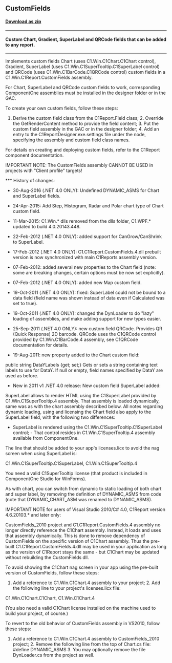 ## CustomFields
#### [Download as zip](https://minhaskamal.github.io/DownGit/#/home?url=https://github.com/GrapeCity/ComponentOne-WinForms-Samples/tree/master/NetFramework\Reports\C1Report\Cs\CustomFields)
____
#### Custom Chart, Gradient, SuperLabel and QRCode fields that can be added to any report.
____
Implements custom fields Chart (uses C1.Win.C1Chart.C1Chart control), Gradient, SuperLabel (uses C1.Win.C1SuperTooltip.C1SuperLabel control) and QRCode (uses C1.Win.C1BarCode.C1QRCode control) custom fields in a C1.Win.C1Report.CustomFields assembly. 

For Chart, SuperLabel and QRCode custom fields to work, corresponding ComponentOne assemblies must be installed in the designer folder or in the GAC. 

To create your own custom fields, follow these steps: 

1. Derive the custom field class from the C1Report.Field class; 2. Override the GetRenderContent method to provide the field content; 3. Put the custom field assembly in the GAC or in the designer folder; 4. Add an entry to the C1ReportDesigner.exe.settings file under the <customfields> node, specifying the assembly and custom field class names. 

For details on creating and deploying custom fields, refer to the C1Report component documentation. 

IMPORTANT NOTE: The CustomFields assembly CANNOT BE USED in projects with "Client profile" targets! 

*** History of changes: 

* 30-Aug-2016 (.NET 4.0 ONLY): Undefined DYNAMIC_ASMS for Chart and SuperLabel fields. 

* 24-Apr-2015: Add Step, Histogram, Radar and Polar chart type of Chart custom field. 

* 11-Mar-2015: C1.Win.* dlls removed from the dlls folder, C1.WPF.* updated to build 4.0.20143.448. 

* 22-Feb-2012 (.NET 4.0 ONLY): added support for CanGrow/CanShrink to SuperLabel. 

* 17-Feb-2012 (.NET 4.0 ONLY): C1.C1Report.CustomFields.4.dll prebuilt version is now synchronized with main C1Reports assembly version. 

* 07-Feb-2012: added several new properties to the Chart field (note: some are breaking changes, certain options must be now set explicitly). 

* 07-Feb-2012 (.NET 4.0 ONLY): added new Map custom field. 

* 19-Oct-2011 (.NET 4.0 ONLY): fixed: SuperLabel could not be bound to a data field (field name was shown instead of data even if Calculated was set to true). 

* 19-Oct-2011 (.NET 4.0 ONLY): changed the DynLoader to do "lazy" loading of assemblies, and make adding support for new types easier. 

* 25-Sep-2011 (.NET 4.0 ONLY): new custom field QRCode. Provides QR (Quick Response) 2D barcode. QRCode uses the C1QRCode control provided by C1.Win.C1BarCode.4 assembly, see C1QRCode documentation for details. 

* 19-Aug-2011: new property added to the Chart custom field: 

public string DataYLabels {get; set;} Gets or sets a string containing text labels to use for DataY. If null or empty, field names specified by DataY are used as before. 

* New in 2011 v1 .NET 4.0 release: New custom field SuperLabel added: 

SuperLabel allows to render HTML using the C1SuperLabel provided by C1.Win.C1SuperTooltip.4 assembly. That assembly is loaded dynamically, same was as with the chart assembly described below. All notes regarding dynamic loading, using and licensing the Chart field also apply to the SuperLabel field, with the following two differences: 

- SuperLabel is rendered using the C1.Win.C1SuperTooltip.C1SuperLabel control; - That control resides in C1.Win.C1SuperTooltip.4 assembly available from ComponentOne. 

The line that should be added to your app's licenses.licx to avoid the nag screen when using SuperLabel is: 

C1.Win.C1SuperTooltip.C1SuperLabel, C1.Win.C1SuperTooltip.4 

You need a valid C1SuperTooltip license (that product is included in ComponentOne Studio for WinForms). 

As with chart, you can switch from dynamic to static loading of both chart and super label, by removing the definition of DYNAMIC_ASMS from code (note that DYNAMIC_CHART_ASM was renamed to DYNAMIC_ASMS). 

IMPORTANT NOTE for users of Visual Studio 2010/C# 4.0, C1Report version 4.6.20103.* and later only: 

CustomFields_2010 project and C1.C1Report.CustomFields.4 assembly no longer directly reference the C1Chart assembly. Instead, it loads and uses that assembly dynamically. This is done to remove dependency of CustomFields on the specific version of C1Chart assembly. Thus the pre-built C1.C1Report.CustomFields.4.dll may be used in your application as long as the version of C1Report stays the same - but C1Chart may be updated without rebuilding the CustomFields dll. 

To avoid showing the C1Chart nag screen in your app using the pre-built version of CustomFields, follow these steps: 

1. Add a reference to C1.Win.C1Chart.4 assembly to your project; 2. Add the following line to your project's licenses.licx file: 

C1.Win.C1Chart.C1Chart, C1.Win.C1Chart.4 

(You also need a valid C1Chart license installed on the machine used to build your project, of course.) 

To revert to the old behavior of CustomFields assembly in VS2010, follow these steps: 

1. Add a reference to C1.Win.C1Chart.4 assembly to CustomFields_2010 project; 2. Remove the following line from the top of Chart.cs file: #define DYNAMIC_ASMS 3. You may optionally remove the file DynLoader.cs from the project as well. 

